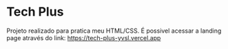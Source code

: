 # Tech Plus

Projeto realizado para pratica meu HTML/CSS.
É possivel acessar a landing page através do link: https://tech-plus-yvsl.vercel.app
